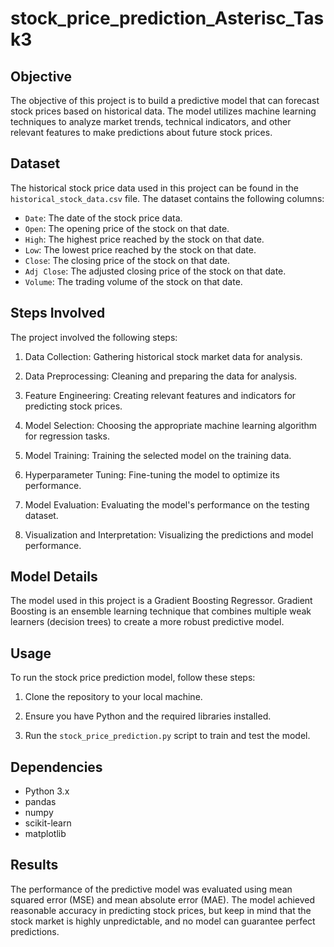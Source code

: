 # stock_price_prediction_Asterisc_Task3

## Objective

The objective of this project is to build a predictive model that can forecast stock prices based on historical data. The model utilizes machine learning techniques to analyze market trends, technical indicators, and other relevant features to make predictions about future stock prices.

## Dataset

The historical stock price data used in this project can be found in the `historical_stock_data.csv` file. The dataset contains the following columns:
- `Date`: The date of the stock price data.
- `Open`: The opening price of the stock on that date.
- `High`: The highest price reached by the stock on that date.
- `Low`: The lowest price reached by the stock on that date.
- `Close`: The closing price of the stock on that date.
- `Adj Close`: The adjusted closing price of the stock on that date.
- `Volume`: The trading volume of the stock on that date.

## Steps Involved

The project involved the following steps:

1. Data Collection: Gathering historical stock market data for analysis.

2. Data Preprocessing: Cleaning and preparing the data for analysis.

3. Feature Engineering: Creating relevant features and indicators for predicting stock prices.

4. Model Selection: Choosing the appropriate machine learning algorithm for regression tasks.

5. Model Training: Training the selected model on the training data.

6. Hyperparameter Tuning: Fine-tuning the model to optimize its performance.

7. Model Evaluation: Evaluating the model's performance on the testing dataset.

8. Visualization and Interpretation: Visualizing the predictions and model performance.

## Model Details

The model used in this project is a Gradient Boosting Regressor. Gradient Boosting is an ensemble learning technique that combines multiple weak learners (decision trees) to create a more robust predictive model.

## Usage

To run the stock price prediction model, follow these steps:

1. Clone the repository to your local machine.

2. Ensure you have Python and the required libraries installed.

3. Run the `stock_price_prediction.py` script to train and test the model.

## Dependencies

- Python 3.x
- pandas
- numpy
- scikit-learn
- matplotlib

## Results

The performance of the predictive model was evaluated using mean squared error (MSE) and mean absolute error (MAE). The model achieved reasonable accuracy in predicting stock prices, but keep in mind that the stock market is highly unpredictable, and no model can guarantee perfect predictions.
